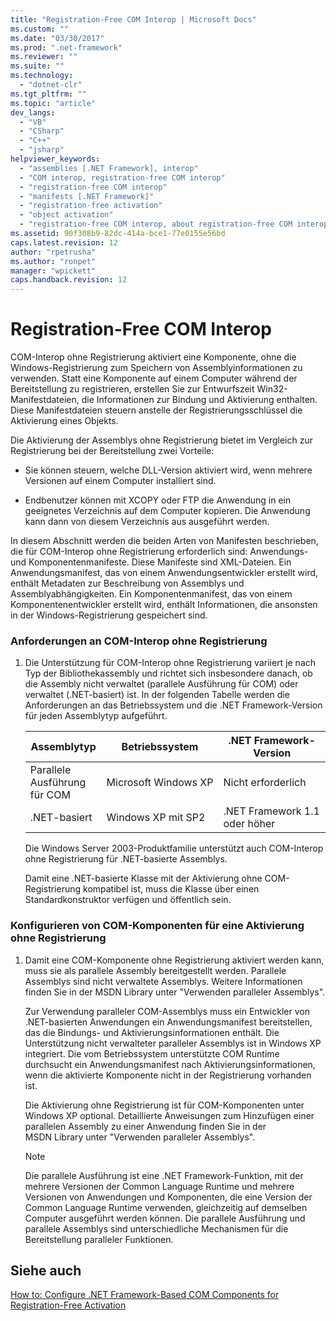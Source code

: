```yaml
---
title: "Registration-Free COM Interop | Microsoft Docs"
ms.custom: ""
ms.date: "03/30/2017"
ms.prod: ".net-framework"
ms.reviewer: ""
ms.suite: ""
ms.technology: 
  - "dotnet-clr"
ms.tgt_pltfrm: ""
ms.topic: "article"
dev_langs: 
  - "VB"
  - "CSharp"
  - "C++"
  - "jsharp"
helpviewer_keywords: 
  - "assemblies [.NET Framework], interop"
  - "COM interop, registration-free COM interop"
  - "registration-free COM interop"
  - "manifests [.NET Framework]"
  - "registration-free activation"
  - "object activation"
  - "registration-free COM interop, about registration-free COM interop"
ms.assetid: 90f308b9-82dc-414a-bce1-77e0155e56bd
caps.latest.revision: 12
author: "rpetrusha"
ms.author: "ronpet"
manager: "wpickett"
caps.handback.revision: 12
---
```

# Registration-Free COM Interop
COM\-Interop ohne Registrierung aktiviert eine Komponente, ohne die Windows\-Registrierung zum Speichern von Assemblyinformationen zu verwenden.  Statt eine Komponente auf einem Computer während der Bereitstellung zu registrieren, erstellen Sie zur Entwurfszeit Win32\-Manifestdateien, die Informationen zur Bindung und Aktivierung enthalten.  Diese Manifestdateien steuern anstelle der Registrierungsschlüssel die Aktivierung eines Objekts.  
  
 Die Aktivierung der Assemblys ohne Registrierung bietet im Vergleich zur Registrierung bei der Bereitstellung zwei Vorteile:  
  
-   Sie können steuern, welche DLL\-Version aktiviert wird, wenn mehrere Versionen auf einem Computer installiert sind.  
  
-   Endbenutzer können mit XCOPY oder FTP die Anwendung in ein geeignetes Verzeichnis auf dem Computer kopieren.  Die Anwendung kann dann von diesem Verzeichnis aus ausgeführt werden.  
  
 In diesem Abschnitt werden die beiden Arten von Manifesten beschrieben, die für COM\-Interop ohne Registrierung erforderlich sind: Anwendungs\- und Komponentenmanifeste.  Diese Manifeste sind XML\-Dateien.  Ein Anwendungsmanifest, das von einem Anwendungsentwickler erstellt wird, enthält Metadaten zur Beschreibung von Assemblys und Assemblyabhängigkeiten.  Ein Komponentenmanifest, das von einem Komponentenentwickler erstellt wird, enthält Informationen, die ansonsten in der Windows\-Registrierung gespeichert sind.  
  
### Anforderungen an COM\-Interop ohne Registrierung  
  
1.  Die Unterstützung für COM\-Interop ohne Registrierung variiert je nach Typ der Bibliothekassembly und richtet sich insbesondere danach, ob die Assembly nicht verwaltet \(parallele Ausführung für COM\) oder verwaltet \(.NET\-basiert\) ist.  In der folgenden Tabelle werden die Anforderungen an das Betriebssystem und die .NET Framework\-Version für jeden Assemblytyp aufgeführt.  
  
    |Assemblytyp|Betriebssystem|.NET Framework\-Version|  
    |-----------------|--------------------|-----------------------------|  
    |Parallele Ausführung für COM|Microsoft Windows XP|Nicht erforderlich|  
    |.NET\-basiert|Windows XP mit SP2|.NET Framework 1.1 oder höher|  
  
     Die Windows Server 2003\-Produktfamilie unterstützt auch COM\-Interop ohne Registrierung für .NET\-basierte Assemblys.  
  
     Damit eine .NET\-basierte Klasse mit der Aktivierung ohne COM\-Registrierung kompatibel ist, muss die Klasse über einen Standardkonstruktor verfügen und öffentlich sein.  
  
### Konfigurieren von COM\-Komponenten für eine Aktivierung ohne Registrierung  
  
1.  Damit eine COM\-Komponente ohne Registrierung aktiviert werden kann, muss sie als parallele Assembly bereitgestellt werden.  Parallele Assemblys sind nicht verwaltete Assemblys.  Weitere Informationen finden Sie in der MSDN Library unter "Verwenden paralleler Assemblys".  
  
     Zur Verwendung paralleler COM\-Assemblys muss ein Entwickler von .NET\-basierten Anwendungen ein Anwendungsmanifest bereitstellen, das die Bindungs\- und Aktivierungsinformationen enthält.  Die Unterstützung nicht verwalteter paralleler Assemblys ist in Windows XP integriert.  Die vom Betriebssystem unterstützte COM Runtime durchsucht ein Anwendungsmanifest nach Aktivierungsinformationen, wenn die aktivierte Komponente nicht in der Registrierung vorhanden ist.  
  
     Die Aktivierung ohne Registrierung ist für COM\-Komponenten unter Windows XP optional.  Detaillierte Anweisungen zum Hinzufügen einer parallelen Assembly zu einer Anwendung finden Sie in der MSDN Library unter "Verwenden paralleler Assemblys".  
  
    > [!NOTE]
    >  Die parallele Ausführung ist eine .NET Framework\-Funktion, mit der mehrere Versionen der Common Language Runtime und mehrere Versionen von Anwendungen und Komponenten, die eine Version der Common Language Runtime verwenden, gleichzeitig auf demselben Computer ausgeführt werden können.  Die parallele Ausführung und parallele Assemblys sind unterschiedliche Mechanismen für die Bereitstellung paralleler Funktionen.  
  
## Siehe auch  
 [How to: Configure .NET Framework\-Based COM Components for Registration\-Free Activation](../../../docs/framework/interop/configure-net-framework-based-com-components-for-reg.md)